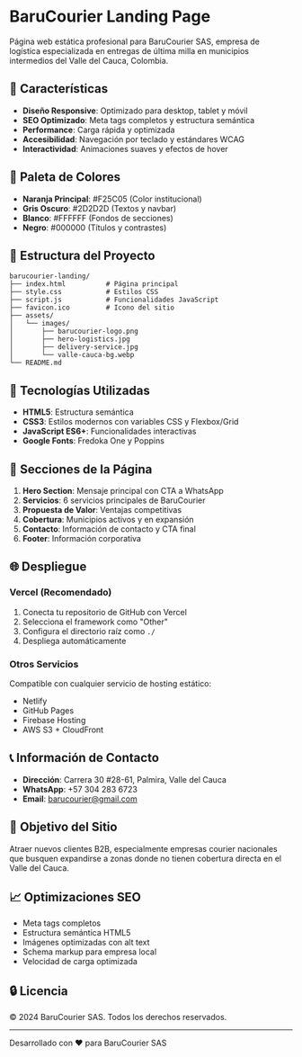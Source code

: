 # BaruCourier Landing Page

Página web estática profesional para BaruCourier SAS, empresa de logística especializada en entregas de última milla en municipios intermedios del Valle del Cauca, Colombia.

## 🚀 Características

- **Diseño Responsive**: Optimizado para desktop, tablet y móvil
- **SEO Optimizado**: Meta tags completos y estructura semántica
- **Performance**: Carga rápida y optimizada
- **Accesibilidad**: Navegación por teclado y estándares WCAG
- **Interactividad**: Animaciones suaves y efectos de hover

## 🎨 Paleta de Colores

- **Naranja Principal**: #F25C05 (Color institucional)
- **Gris Oscuro**: #2D2D2D (Textos y navbar)
- **Blanco**: #FFFFFF (Fondos de secciones)
- **Negro**: #000000 (Títulos y contrastes)

## 📁 Estructura del Proyecto

```
barucourier-landing/
├── index.html          # Página principal
├── style.css           # Estilos CSS
├── script.js           # Funcionalidades JavaScript
├── favicon.ico         # Icono del sitio
├── assets/
│   └── images/
│       ├── barucourier-logo.png
│       ├── hero-logistics.jpg
│       ├── delivery-service.jpg
│       └── valle-cauca-bg.webp
└── README.md
```

## 🔧 Tecnologías Utilizadas

- **HTML5**: Estructura semántica
- **CSS3**: Estilos modernos con variables CSS y Flexbox/Grid
- **JavaScript ES6+**: Funcionalidades interactivas
- **Google Fonts**: Fredoka One y Poppins

## 📱 Secciones de la Página

1. **Hero Section**: Mensaje principal con CTA a WhatsApp
2. **Servicios**: 6 servicios principales de BaruCourier
3. **Propuesta de Valor**: Ventajas competitivas
4. **Cobertura**: Municipios activos y en expansión
5. **Contacto**: Información de contacto y CTA final
6. **Footer**: Información corporativa

## 🌐 Despliegue

### Vercel (Recomendado)

1. Conecta tu repositorio de GitHub con Vercel
2. Selecciona el framework como "Other"
3. Configura el directorio raíz como `./`
4. Despliega automáticamente

### Otros Servicios

Compatible con cualquier servicio de hosting estático:
- Netlify
- GitHub Pages
- Firebase Hosting
- AWS S3 + CloudFront

## 📞 Información de Contacto

- **Dirección**: Carrera 30 #28-61, Palmira, Valle del Cauca
- **WhatsApp**: +57 304 283 6723
- **Email**: barucourier@gmail.com

## 🎯 Objetivo del Sitio

Atraer nuevos clientes B2B, especialmente empresas courier nacionales que busquen expandirse a zonas donde no tienen cobertura directa en el Valle del Cauca.

## 📈 Optimizaciones SEO

- Meta tags completos
- Estructura semántica HTML5
- Imágenes optimizadas con alt text
- Schema markup para empresa local
- Velocidad de carga optimizada

## 🔒 Licencia

© 2024 BaruCourier SAS. Todos los derechos reservados.

---

Desarrollado con ❤️ para BaruCourier SAS

